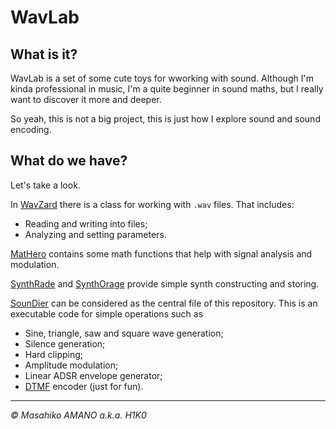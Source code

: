 # WavLab

## What is it?

WavLab is a set of some cute toys for wworking with sound. Although I'm kinda professional in music, I'm a quite beginner in sound maths, but I really want to discover it more and deeper.

So yeah, this is not a big project, this is just how I explore sound and sound encoding.

## What do we have?

Let's take a look.

In [WavZard](WavZard.py) there is a class for working with `.wav` files. That includes:
- Reading and writing into files;
- Analyzing and setting parameters.

[MatHero](MatHero.py) contains some math functions that help with signal analysis and modulation.

[SynthRade](SynthRade.py) and [SynthOrage](SynthOrage.py) provide simple synth constructing and storing.

[SounDier](SounDier.py) can be considered as the central file of this repository. This is an executable code for simple operations such as
- Sine, triangle, saw and square wave generation;
- Silence generation;
- Hard clipping;
- Amplitude modulation;
- Linear ADSR envelope generator;
- [DTMF](https://en.wikipedia.org/wiki/Dual-tone_multi-frequency_signaling) encoder (just for fun).

---

*&copy; Masahiko AMANO a.k.a. H1K0*